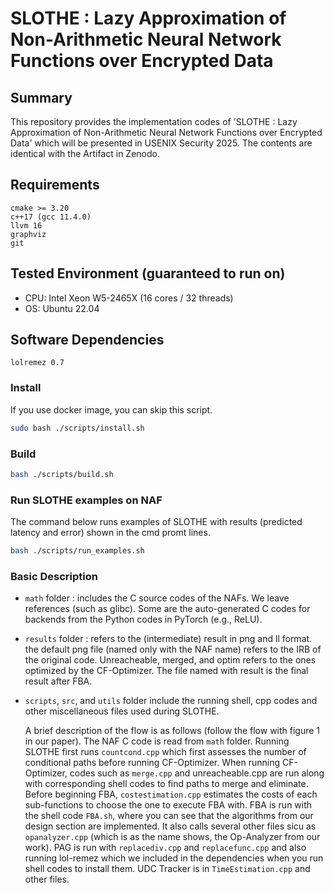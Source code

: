 SLOTHE : Lazy Approximation of Non-Arithmetic Neural Network Functions over Encrypted Data
=========

## Summary
This repository provides the implementation codes of 'SLOTHE : Lazy Approximation of Non-Arithmetic Neural Network Functions over Encrypted Data' which will be presented in USENIX Security 2025.
The contents are identical with the Artifact in Zenodo.

## Requirements
```
cmake >= 3.20
c++17 (gcc 11.4.0)
llvm 16
graphviz
git
```

## Tested Environment (guaranteed to run on)
* CPU: Intel Xeon W5-2465X (16 cores / 32 threads)
* OS: Ubuntu 22.04

## Software Dependencies
```
lolremez 0.7
```

### Install 
If you use docker image, you can skip this script.
```bash
sudo bash ./scripts/install.sh
```

### Build
```bash
bash ./scripts/build.sh
```

### Run SLOTHE examples on NAF
The command below runs examples of SLOTHE with results (predicted latency and error) shown in the cmd promt lines.
```bash
bash ./scripts/run_examples.sh
```

### Basic Description

- `math` folder : includes the C source codes of the NAFs. We leave references (such as glibc). Some are the auto-generated C codes for backends from the Python codes in PyTorch (e.g., ReLU).
- `results` folder : refers to the (intermediate) result in png and ll format. the default png file (named only with the NAF name) refers to the IRB of the original code. Unreacheable, merged, and optim refers to the ones optimized by the CF-Optimizer. The file named with result is the final result after FBA.
- `scripts`, `src`, and `utils` folder include the running shell, cpp codes and other miscellaneous files used during SLOTHE.

  A brief description of the flow is as follows (follow the flow with figure 1 in our paper). The NAF C code is read from `math` folder. Running SLOTHE first runs `countcond.cpp` which first assesses the number of conditional paths before running CF-Optimizer. When running CF-Optimizer, codes such as `merge.cpp` and unreacheable.cpp are run along with corresponding shell codes to find paths to merge and eliminate. Before beginning FBA, `costestimation.cpp` estimates the costs of each sub-functions to choose the one to execute FBA with. FBA is run with the shell code `FBA.sh`, where you can see that the algorithms from our design section are implemented. It also calls several other files sicu as `opanalyzer.cpp` (which is as the name shows, the Op-Analyzer from our work). PAG is run with `replacediv.cpp` and `replacefunc.cpp` and also running lol-remez which we included in the dependencies when you run shell codes to install them. UDC Tracker is in `TimeEstimation.cpp` and other files.
